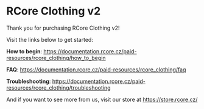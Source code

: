 # RCore Clothing v2

Thank you for purchasing RCore Clothing v2!

Visit the links below to get started:

**How to begin**: https://documentation.rcore.cz/paid-resources/rcore_clothing/how_to_begin

**FAQ**: https://documentation.rcore.cz/paid-resources/rcore_clothing/faq

**Troubleshooting**: https://documentation.rcore.cz/paid-resources/rcore_clothing/troubleshooting

And if you want to see more from us, visit our store at https://store.rcore.cz/
